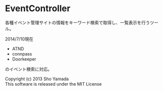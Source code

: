 EventController
===============

各種イベント管理サイトの情報をキーワード検索で取得し、一覧表示を行うツール。

2014/7/10現在

* ATND
* connpass
* Doorkeeper

のイベント検索に対応。

Copyright (c) 2013 Sho Yamada  
This software is released under the MIT License
